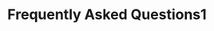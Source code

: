 ---
layout: default
title: Frequently Asked Questions1
parent: GITHUB
nav_order: 6
has_children: true
description: ""
permalink: /instructionalcluster/faqs
---